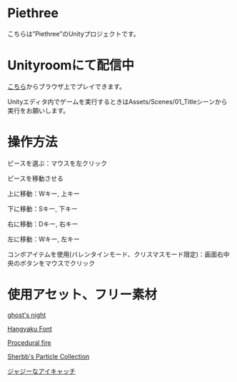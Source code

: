 # Piethree
こちらは”Piethree”のUnityプロジェクトです。

# Unityroomにて配信中
[こちら](https://unityroom.com/games/frion_piethree)からブラウザ上でプレイできます。

Unityエディタ内でゲームを実行するときはAssets/Scenes/01_Titleシーンから実行をお願いします。

# 操作方法

ピースを選ぶ：マウスを左クリック

ピースを移動させる

上に移動：Wキー, 上キー

下に移動：Sキー, 下キー

右に移動：Dキー, 右キー

左に移動：Wキー, 左キー

コンボアイテムを使用(バレンタインモード、クリスマスモード限定)：画面右中央のボタンをマウスでクリック

# 使用アセット、フリー素材
[ghost's night](https://dova-s.jp/bgm/play3698.html)

[Hangyaku Font](https://www.fontspace.com/hangyaku-font-f31195)

[Procedural fire](https://assetstore.unity.com/packages/vfx/particles/fire-explosions/procedural-fire-141496)

[Sherbb's Particle Collection](https://assetstore.unity.com/packages/vfx/particles/sherbb-s-particle-collection-170798)

[ジャジーなアイキャッチ](https://dova-s.jp/bgm/play16981.html)
